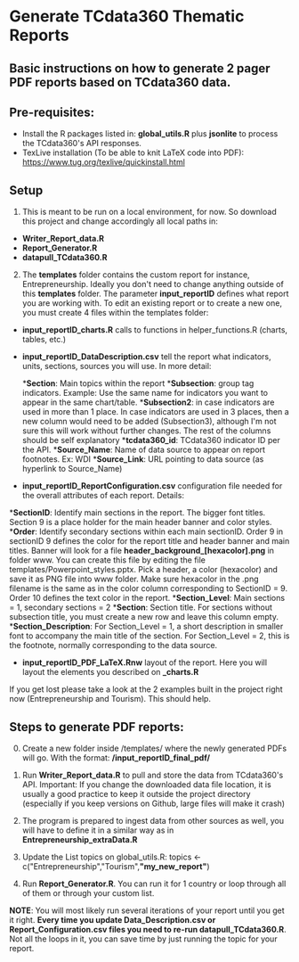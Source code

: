 # Generate TCdata360 Thematic Reports 

## Basic instructions on how to generate 2 pager PDF reports based on TCdata360 data. 

## Pre-requisites:

- Install the R packages listed in: **global_utils.R** plus **jsonlite** to process the TCdata360's API responses.
- TexLive installation (To be able to knit LaTeX code into PDF): <https://www.tug.org/texlive/quickinstall.html>

## Setup

1. This is meant to be run on a local environment, for now. So download this project and change accordingly all local paths in:

- **Writer_Report_data.R**
- **Report_Generator.R**
- **datapull_TCdata360.R**

2. The **templates** folder contains the custom report for instance, Entrepreneurship. Ideally you don't need to change anything outside of this **templates** folder. The parameter **input_reportID** defines what report you are working with. To edit an existing report or to create a new one, you must create 4 files within the templates folder:
  
  - **input_reportID_charts.R** calls to functions in helper_functions.R (charts, tables, etc.)
- **input_reportID_DataDescription.csv** tell the report what indicators, units, sections, sources you will use. In more detail:
  
  ***Section**: Main topics within the report
***Subsection**: group tag indicators. Example: Use the same name for indicators you want to appear in the same chart/table. 
***Subsection2**: in case indicators are used in more than 1 place. In case indicators are used in 3 places, then a new column would need to be added (Subsection3), although I'm not sure this will work without further changes. The rest of the columns should be self explanatory
***tcdata360_id**: TCdata360 indicator ID per the API.
***Source_Name**: Name of data source to appear on report footnotes. Ex: WDI 
***Source_Link**: URL pointing to data source (as hyperlink to Source_Name)

- **input_reportID_ReportConfiguration.csv** configuration file needed for the overall attributes of each report. Details:

***SectionID**: Identify main sections in the report. The bigger font titles. Section 9 is a place holder for the main header banner and color styles.
***Order**: Identify secondary sections within each main sectionID. Order 9 in sectionID 9 defines the color for the report title and header banner and main titles. Banner will look for a file **header_background_[hexacolor].png** in folder www. You can create this file by editing the file templates/Powerpoint_styles.pptx. Pick a header, a color (hexacolor) and save it as PNG file into www folder. Make sure hexacolor in the .png filename is the same as in the color column corresponding to SectionID = 9. 
Order 10 defines the text color in the report.
***Section_Level**: Main sections = 1, secondary sections = 2
***Section**: Section title. For sections without subsection title, you must create a new row and leave this column empty. 
***Section_Description**: For Section_Level = 1, a short description in smaller font to accompany the main title of the section. For Section_Level = 2, this is the footnote, normally corresponding to the data source.

- **input_reportID_PDF_LaTeX.Rnw** layout of the report. Here you will layout the elements you described on **_charts.R** 

If you get lost please take a look at the 2 examples built in the project right now (Entrepreneurship and Tourism). This should help.

## Steps to generate PDF reports:

0. Create a new folder inside /templates/ where the newly generated PDFs will go. With the format: **/input_reportID_final_pdf/**

1. Run **Writer_Report_data.R** to pull and store the data from TCdata360's API. Important: If you change the downloaded data file location, it is usually a good practice to keep it outside the project directory (especially if you keep versions on Github, large files will make it crash)

2. The program is prepared to ingest data from other sources as well, you will have to define it in a similar way as in **Entrepreneurship_extraData.R**
  
  3. Update the List topics on global_utils.R:
  topics <- c("Entrepreneurship","Tourism",**"my_new_report"**)

4. Run **Report_Generator.R**. You can run it for 1 country or loop through all of them or through your custom list. 

**NOTE**: You will most likely run several iterations of your report until you get it right. **Every time you update Data_Description.csv or Report_Configuration.csv files you need to re-run datapull_TCdata360.R**. Not all the loops in it, you can save time by just running the topic for your report. 


